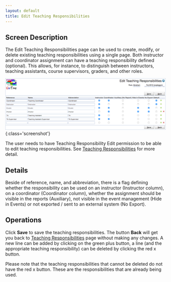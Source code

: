 ```yaml
---
layout: default
title: Edit Teaching Responsibilities
---
```



## Screen Description

The Edit Teaching Responsibilities page can be used to create, modify, or delete existing teaching responsibilities using a single page. Both instructor and coordinator assignment can have a teaching responsibility defined (optional). This allows, for instance, to distinguish between instructors, teaching assistants, course supervisors, graders, and other roles.

![Edit Teaching Responsibilities](images/edit-teaching-responsibilities-1.png){:class='screenshot'}

The user needs to have Teaching Responsibility Edit permission to be able to edit teaching responsibilities. See [Teaching Responsibilities](teaching-responsibilities) for more detail.

## Details

Beside of reference, name, and abbreviation, there is a flag defining whether the responsibility can be used on an instructor (Instructor column), on a coordinator (Coordinator column), whether the assignment should be visible in the reports (Auxiliary), not visible in the event management (Hide in Events) or not exported / sent to an external system (No Export).

## Operations

Click **Save** to save the teaching responsibilities. The button **Back** will get you back to [Teaching Responsibilities](teaching-responsibilities) page without making any changes. A new line can be added by clicking on the green plus button, a line (and the appropriate teaching responsibility) can be deleted by clicking the red x button.

Please note that the teaching responsibilities that cannot be deleted do not have the red x button. These are the responsibilities that are already being used.

